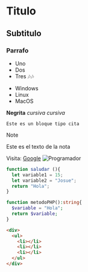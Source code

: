 # Titulo
## Subtitulo
### Parrafo

- Uno
- Dos
- Tres 🎶🎶

* Windows
* Linux
* MacOS

**Negrita**
*cursiva* _cursiva_

```
Este es un bloque tipo cita
```

> [!NOTE]
> Este es el texto de la nota

Visita: [Google](https_//www.google.com)
![Programador](https://www.bbvaapimarket.com/wp-content/uploads/2018/08/recursosprogramadores.png)

```js
function saludar (){
  let variable1 = 15;
  let variable2 = "Josue";
  return "Hola";
}
```

```php
function metodoPHP():string{
  $variable = "Hola";
  return $variable;
}
```

```html
<div>
  <ul>
    <li></li>
    <li></li>
    <li></li>
  </ul>
</div>
```

